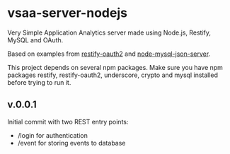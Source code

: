 vsaa-server-nodejs
==================

Very Simple Application Analytics server made using Node.js, Restify, MySQL and OAuth.

Based on examples from
[restify-oauth2](https://github.com/domenic/restify-oauth2) and 
[node-mysql-json-server](https://github.com/frodefi/node-mysql-json-server).

This project depends on several npm packages. Make sure you have npm packages restify, restify-oauth2, underscore, crypto and mysql installed before trying to run it.

v.0.0.1
---
Initial commit with two REST entry points:

* /login for authentication
* /event for storing events to database


